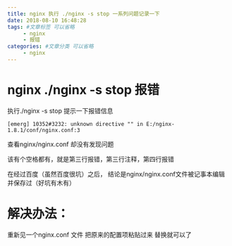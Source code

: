 ```yaml
---
title: nginx 执行 ./nginx -s stop 一系列问题记录一下 
date: 2018-08-10 16:48:28
tags: #文章标签 可以省略
     - nginx
     - 报错
categories: #文章分类 可以省略
     - nginx 
---
```


# nginx ./nginx -s stop 报错
执行./nginx -s stop 提示一下报错信息
```
[emerg] 10352#3232: unknown directive "" in E:/nginx-1.8.1/conf/nginx.conf:3
```
查看nginx/nginx.conf 却没有发现问题

该有个空格都有，就是第三行报错，第三行注释，第四行报错

在经过百度（虽然百度很坑）之后， 结论是nginx/nginx.conf文件被记事本编辑并保存过（好坑有木有）

# 解决办法：
重新见一个nginx.conf 文件 把原来的配置项粘贴过来 替换就可以了 
